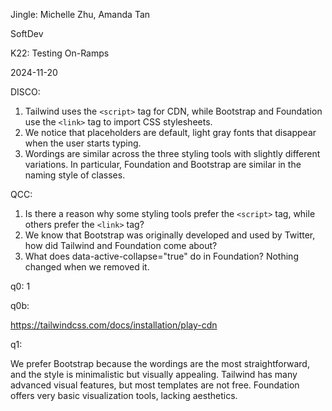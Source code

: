 Jingle: Michelle Zhu, Amanda Tan

SoftDev

K22: Testing On-Ramps

2024-11-20


DISCO:
1. Tailwind uses the ```<script>``` tag for CDN, while Bootstrap and Foundation use the ```<link>``` tag to import CSS stylesheets.
2. We notice that placeholders are default, light gray fonts that disappear when the user starts typing.
3. Wordings are similar across the three styling tools with slightly different variations. In particular, Foundation and Bootstrap are similar in the naming style of classes.

QCC:
1. Is there a reason why some styling tools prefer the ```<script>``` tag, while others prefer the ```<link>``` tag?
2. We know that Bootstrap was originally developed and used by Twitter, how did Tailwind and Foundation come about?
3. What does data-active-collapse="true" do in Foundation? Nothing changed when we removed it.

q0: 1

q0b: 

https://tailwindcss.com/docs/installation/play-cdn


q1:

We prefer Bootstrap because the wordings are the most straightforward, and the style is minimalistic but visually appealing. Tailwind has many advanced visual features, but most templates are not free. Foundation offers very basic visualization tools, lacking aesthetics.
